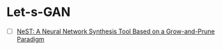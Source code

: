 # Let-s-GAN

- [ ] [NeST: A Neural Network Synthesis Tool Based on a Grow-and-Prune Paradigm](https://arxiv.org/pdf/1711.02017.pdf)
